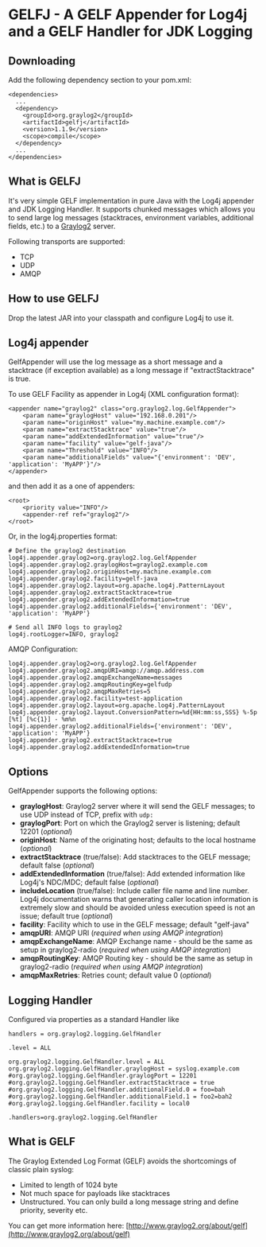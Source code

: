 GELFJ - A GELF Appender for Log4j and a GELF Handler for JDK Logging
====================================================================

Downloading
-----------

Add the following dependency section to your pom.xml:

    <dependencies>
      ...
      <dependency>
        <groupId>org.graylog2</groupId>
        <artifactId>gelfj</artifactId>
        <version>1.1.9</version>
        <scope>compile</scope>
      </dependency>
      ...
    </dependencies>

What is GELFJ
-------------

It's very simple GELF implementation in pure Java with the Log4j appender and JDK Logging Handler. It supports chunked messages which allows you to send large log messages (stacktraces, environment variables, additional fields, etc.) to a [Graylog2](http://www.graylog2.org/) server.

Following transports are supported:

 * TCP
 * UDP
 * AMQP


How to use GELFJ
----------------

Drop the latest JAR into your classpath and configure Log4j to use it.

Log4j appender
--------------

GelfAppender will use the log message as a short message and a stacktrace (if exception available) as a long message if "extractStacktrace" is true.

To use GELF Facility as appender in Log4j (XML configuration format):

    <appender name="graylog2" class="org.graylog2.log.GelfAppender">
        <param name="graylogHost" value="192.168.0.201"/>
        <param name="originHost" value="my.machine.example.com"/>
        <param name="extractStacktrace" value="true"/>
        <param name="addExtendedInformation" value="true"/>
        <param name="facility" value="gelf-java"/>
        <param name="Threshold" value="INFO"/>
        <param name="additionalFields" value="{'environment': 'DEV', 'application': 'MyAPP'}"/>
    </appender>

and then add it as a one of appenders:

    <root>
        <priority value="INFO"/>
        <appender-ref ref="graylog2"/>
    </root>

Or, in the log4j.properties format:

    # Define the graylog2 destination
    log4j.appender.graylog2=org.graylog2.log.GelfAppender
    log4j.appender.graylog2.graylogHost=graylog2.example.com
    log4j.appender.graylog2.originHost=my.machine.example.com
    log4j.appender.graylog2.facility=gelf-java
    log4j.appender.graylog2.layout=org.apache.log4j.PatternLayout
    log4j.appender.graylog2.extractStacktrace=true
    log4j.appender.graylog2.addExtendedInformation=true
    log4j.appender.graylog2.additionalFields={'environment': 'DEV', 'application': 'MyAPP'}

    # Send all INFO logs to graylog2
    log4j.rootLogger=INFO, graylog2

AMQP Configuration:

    log4j.appender.graylog2=org.graylog2.log.GelfAppender
    log4j.appender.graylog2.amqpURI=amqp://amqp.address.com
    log4j.appender.graylog2.amqpExchangeName=messages
    log4j.appender.graylog2.amqpRoutingKey=gelfudp
    log4j.appender.graylog2.amqpMaxRetries=5
    log4j.appender.graylog2.facility=test-application
    log4j.appender.graylog2.layout=org.apache.log4j.PatternLayout
    log4j.appender.graylog2.layout.ConversionPattern=%d{HH:mm:ss,SSS} %-5p [%t] [%c{1}] - %m%n
    log4j.appender.graylog2.additionalFields={'environment': 'DEV', 'application': 'MyAPP'}
    log4j.appender.graylog2.extractStacktrace=true
    log4j.appender.graylog2.addExtendedInformation=true

Options
-------

GelfAppender supports the following options:

- **graylogHost**: Graylog2 server where it will send the GELF messages; to use UDP instead of TCP, prefix with `udp:`
- **graylogPort**: Port on which the Graylog2 server is listening; default 12201 (*optional*)
- **originHost**: Name of the originating host; defaults to the local hostname (*optional*)
- **extractStacktrace** (true/false): Add stacktraces to the GELF message; default false (*optional*)
- **addExtendedInformation** (true/false): Add extended information like Log4j's NDC/MDC; default false (*optional*)
- **includeLocation** (true/false): Include caller file name and line number. Log4j documentation warns that generating caller location information is extremely slow and should be avoided unless execution speed is not an issue; default true (*optional*)
- **facility**: Facility which to use in the GELF message; default "gelf-java"
- **amqpURI**: AMQP URI (*required when using AMQP integration*)
- **amqpExchangeName**: AMQP Exchange name - should be the same as setup in graylog2-radio (*required when using AMQP integration*)
- **amqpRoutingKey**: AMQP Routing key - should be the same as setup in graylog2-radio (*required when using AMQP integration*)
- **amqpMaxRetries**: Retries count; default value 0 (*optional*)

Logging Handler
---------------

Configured via properties as a standard Handler like

    handlers = org.graylog2.logging.GelfHandler

    .level = ALL

    org.graylog2.logging.GelfHandler.level = ALL
    org.graylog2.logging.GelfHandler.graylogHost = syslog.example.com
    #org.graylog2.logging.GelfHandler.graylogPort = 12201
    #org.graylog2.logging.GelfHandler.extractStacktrace = true
    #org.graylog2.logging.GelfHandler.additionalField.0 = foo=bah
    #org.graylog2.logging.GelfHandler.additionalField.1 = foo2=bah2
    #org.graylog2.logging.GelfHandler.facility = local0

    .handlers=org.graylog2.logging.GelfHandler

What is GELF
------------

The Graylog Extended Log Format (GELF) avoids the shortcomings of classic plain syslog:

- Limited to length of 1024 byte
- Not much space for payloads like stacktraces
- Unstructured. You can only build a long message string and define priority, severity etc.

You can get more information here: [http://www.graylog2.org/about/gelf](http://www.graylog2.org/about/gelf)
